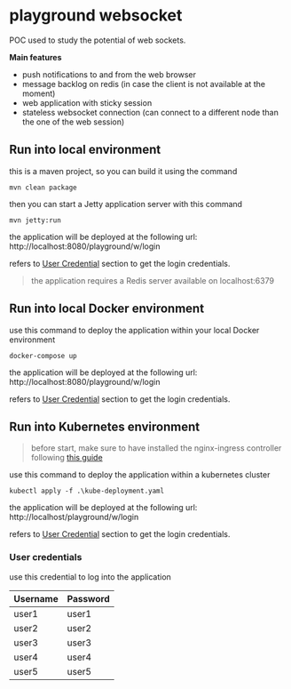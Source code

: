 # playground websocket
POC used to study the potential of web sockets.

**Main features**
- push notifications to and from the web browser
- message backlog on redis (in case the client is not available at the moment)
- web application with sticky session
- stateless websocket connection (can connect to a different node than the one of the web session)

## Run into local environment
this is a maven project, so you can build it using the command
```
mvn clean package
```
then you can start a Jetty application server with this command
```
mvn jetty:run
```
the application will be deployed at the following url: http://localhost:8080/playground/w/login

refers to [User Credential](#user-credentials) section to get the login credentials.

> the application requires a Redis server available on localhost:6379 

## Run into local Docker environment
use this command to deploy the application within your local Docker environment
```
docker-compose up
```
the application will be deployed at the following url: http://localhost:8080/playground/w/login

refers to [User Credential](#user-credentials) section to get the login credentials.

## Run into Kubernetes environment
> before start, make sure to have installed the nginx-ingress controller following [this guide](https://kubernetes.github.io/ingress-nginx/deploy/)

use this command to deploy the application within a kubernetes cluster

```
kubectl apply -f .\kube-deployment.yaml    
```
the application will be deployed at the following url: http://localhost/playground/w/login

refers to [User Credential](#user-credentials) section to get the login credentials.

### User credentials
use this credential to log into the application

| Username | Password |
|----------|----------|
| user1    | user1    |
| user2    | user2    |
| user3    | user3    |
| user4    | user4    |
| user5    | user5    |
